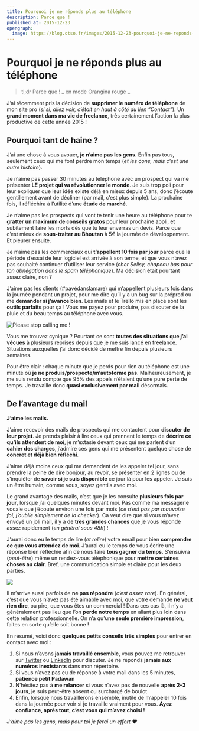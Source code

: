 ```yaml
---
title: Pourquoi je ne réponds plus au téléphone
description: Parce que !
published_at: 2015-12-23
opengraph:
  image: https://blog.otso.fr/images/2015-12-23-pourquoi-je-ne-reponds-plus-au-telephone/please-stop-calling-me.gif
---
```


# Pourquoi je ne réponds plus au téléphone

> tl;dr Parce que ! _ en mode Orangina rouge _

J’ai récemment pris la décision de **supprimer le numéro de téléphone** de mon site pro (_si si, allez voir, c’était en haut à côté du lien “Contact”_). Un **grand moment dans ma vie de freelance**, très certainement l’action la plus productive de cette année 2015 !

## Pourquoi tant de haine ?

J’ai une chose à vous avouer, **je n’aime pas les gens**. Enfin pas tous, seulement ceux qui me font perdre mon temps (_et les cons, mais c’est une autre histoire_).

Je n’aime pas passer 30 minutes au téléphone avec un prospect qui va me présenter **LE projet qui va révolutionner le monde**. Je suis trop poli pour leur expliquer que leur idée existe déjà en mieux depuis 5 ans, donc j’écoute gentillement avant de décliner (par mail, c’est plus simple). La prochaine fois, il réfléchira à l’utilité d’une **étude de marché**.

Je n’aime pas les prospects qui vont te tenir une heure au téléphone pour te **gratter un maximum de conseils gratos** pour leur prochaine appli, et subitement faire les morts dès que tu leur enverras un devis. Parce que c’est mieux de **sous-traiter au Bhoutan** à 5€ la journée de développement. Et pleurer ensuite.

Je n’aime pas les commerciaux qui **t’appellent 10 fois par jour** parce que la période d’essai de leur logiciel est arrivée à son terme, et que vous n’avez pas souhaité continuer d’utiliser leur service (_cher Sellsy, chapeau bas pour ton abnégation dans le spam téléphonique_). Ma décision était pourtant assez claire, non ?

J’aime pas les clients (#pavédanslamare) qui m’appellent plusieurs fois dans la journée pendant un projet, pour me dire qu’il y a un bug sur la préprod ou me **demander si j’avance bien**. Les mails et le Trello mis en place sont les **outils parfaits** pour ça ! Vous me payez pour produire, pas discuter de la pluie et du beau temps au téléphone avec vous.

![Please stop calling me !](images/2015-12-23-pourquoi-je-ne-reponds-plus-au-telephone/please-stop-calling-me.gif)

Vous me trouvez cynique ? Pourtant ce sont **toutes des situations que j’ai vécues** à plusieurs reprises depuis que je me suis lancé en freelance. Situations auxquelles j’ai donc décidé de mettre fin depuis plusieurs semaines.

Pour être clair : chaque minute que je perds pour rien au téléphone est une minute où **je ne produis/prospecte/m’autoforme pas**. Malheureusement, je me suis rendu compte que 95% des appels n’étaient qu’une pure perte de temps. Je travaille donc **quasi exclusivement par mail** désormais.

## De l’avantage du mail

**J’aime les mails.**

J’aime recevoir des mails de prospects qui me contactent pour **discuter de leur projet**. Je prends plaisir à lire ceux qui prennent le temps de **décrire ce qu’ils attendent de moi**, je m’extasie devant ceux qui me parlent d’un **cahier des charges**, j’admire ces gens qui me présentent quelque chose de **concret et déjà bien réfléchi**.

J’aime déjà moins ceux qui me demandent de les appeler tel jour, sans prendre la peine de dire bonjour, au revoir, se présenter en 2 lignes ou de s’inquiéter de **savoir si je suis disponible** ce jour là pour les appeler. Je suis un être humain, comme vous, soyez gentils avec moi.

Le grand avantage des mails, c’est que je les consulte **plusieurs fois par jour**, lorsque j’ai quelques minutes devant moi. Pas comme ma messagerie vocale que j’écoute environ une fois par mois (_ce n’est pas par mauvaise foi, j’oublie simplement de la checker_). Ca veut dire que si vous m’avez envoyé un joli mail, il y a de **très grandes chances** que je vous réponde assez rapidement (_en général sous 48h_) !

J’aurai donc eu le temps de lire (_et relire_) votre email pour bien **comprendre ce que vous attendez de moi**. J’aurai eu le temps de vous écrire une réponse bien réfléchie afin de nous faire **tous gagner du temps**. S’ensuivra (_peut-être_) même un rendez-vous téléphonique pour **mettre certaines choses au clair**. Bref, une communication simple et claire pour les deux parties.

![](images/2015-12-23-pourquoi-je-ne-reponds-plus-au-telephone/kitty-typing-on-keyboard.gif)

Il m’arrive aussi parfois de **ne pas répondre** (_c’est assez rare_). En général, c’est que vous n’avez pas été aimable avec moi, que votre demande **ne veut rien dire**, ou pire, que vous êtes un commercial ! Dans ces cas là, il n’y a généralement pas lieu que l’on **perde notre temps** en allant plus loin dans cette relation professionnelle. On n’a qu’**une seule première impression**, faites en sorte qu’elle soit bonne !

En résumé, voici donc **quelques petits conseils très simples** pour entrer en contact avec moi :

1. Si nous n’avons **jamais travaillé ensemble**, vous pouvez me retrouver sur [Twitter](https://twitter.com/adriantombu) ou [LinkedIn](https://www.linkedin.com/in/adriantombu/) pour discuter. Je ne réponds **jamais aux numéros inexistants** dans mon répertoire.
1. Si vous n’avez pas eu de réponse à votre mail dans les 5 minutes, **patience petit Padawan**
1. N’hésitez pas à **me relancer** si vous n’avez pas de nouvelle **après 2–3 jours**, je suis peut-être absent ou surchargé de boulot
1. Enfin, lorsque nous travaillerons ensemble, inutile de m’appeler 10 fois dans la journée pour voir si je travaille vraiment pour vous. **Ayez confiance, après tout, c’est vous qui m’avez choisi !**

_J’aime pas les gens, mais pour toi je ferai un effort ❤_
